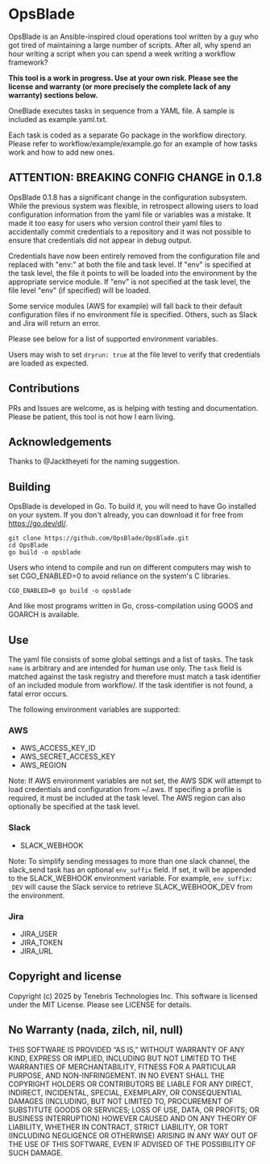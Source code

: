 # OpsBlade

OpsBlade is an Ansible-inspired cloud operations tool written by a guy who got tired of maintaining a large number of scripts. After all, why spend an hour writing a script when you can spend a week writing a workflow framework?

**This tool is a work in progress. Use at your own risk. Please see the license and warranty (or more precisely the complete lack of any warranty) sections below.**

OneBlade executes tasks in sequence from a YAML file. A sample is included as example.yaml.txt. 

Each task is coded as a separate Go package in the workflow directory. Please refer to workflow/example/example.go for an example of how tasks work and how to add new ones.

## **ATTENTION: BREAKING CONFIG CHANGE in 0.1.8**

OpsBlade 0.1.8 has a significant change in the configuration subsystem. While the previous system was flexible, in retrospect allowing users to load configuration information from the yaml file or variables was a mistake. It made it too easy for users who version control their yaml files to accidentally commit credentials to a repository and it was not possible to ensure that credentials did not appear in debug output.

Credentials have now been entirely removed from the configuration file and replaced with "env:" at both the file and task level. If "env" is specified at the task level, the file it points to will be loaded into the environment by the appropriate service module. If "env" is not specified at the task level, the file level "env" (if specified) will be loaded.

Some service modules (AWS for example) will fall back to their default configuration files if no environment file is specified. Others, such as Slack and Jira will return an error.

Please see below for a list of supported environment variables.

Users may wish to set `dryrun: true` at the file level to verify that credentials are loaded as expected.

## Contributions

PRs and Issues are welcome, as is helping with testing and documentation. Please be patient, this tool is not how I earn living.

## Acknowledgements

Thanks to @Jacktheyeti for the naming suggestion.

## Building

OpsBlade is developed in Go. To build it, you will need to have Go installed on your system. If you don't already, you can download it for free from https://go.dev/dl/.

```
git clone https://github.com/OpsBlade/OpsBlade.git
cd OpsBlade
go build -o opsblade
```

Users who intend to compile and run on different computers may wish to set CGO_ENABLED=0 to avoid reliance on the system's C libraries.

```
CGO_ENABLED=0 go build -o opsblade
```
And like most programs written in Go, cross-compilation using GOOS and GOARCH is available.

## Use

The yaml file consists of some global settings and a list of tasks. The task `name` is arbitrary and are intended for human use only. The `task` field is matched against the task registry and therefore must match a task identifier of an included module from workflow/. If the task identifier is not found, a fatal error occurs.

The following environment variables are supported:

### AWS

* AWS_ACCESS_KEY_ID
* AWS_SECRET_ACCESS_KEY
* AWS_REGION

Note: If AWS environment variables are not set, the AWS SDK will attempt to load credentials and configuration from ~/.aws. If specifing a profile is required, it must be included at the task level. The AWS region can also optionally be specified at the task level.

### Slack

* SLACK_WEBHOOK

Note: To simplify sending messages to more than one slack channel, the slack_send task has an optional `env_suffix` field. If set, it will be appended to the SLACK_WEBHOOK environment variable. For example, `env_suffix: _DEV` will cause the Slack service to retrieve SLACK_WEBHOOK_DEV from the environment.

### Jira

* JIRA_USER
* JIRA_TOKEN
* JIRA_URL

## Copyright and license

Copyright (c) 2025 by Tenebris Technologies Inc. This software is licensed under the MIT License. Please see LICENSE for details.

## No Warranty (nada, zilch, nil, null)

THIS SOFTWARE IS PROVIDED “AS IS,” WITHOUT WARRANTY OF ANY KIND, EXPRESS OR IMPLIED, INCLUDING BUT NOT LIMITED TO THE WARRANTIES OF MERCHANTABILITY, FITNESS FOR A PARTICULAR PURPOSE, AND NON-INFRINGEMENT. IN NO EVENT SHALL THE COPYRIGHT HOLDERS OR CONTRIBUTORS BE LIABLE FOR ANY DIRECT, INDIRECT, INCIDENTAL, SPECIAL, EXEMPLARY, OR CONSEQUENTIAL DAMAGES (INCLUDING, BUT NOT LIMITED TO, PROCUREMENT OF SUBSTITUTE GOODS OR SERVICES; LOSS OF USE, DATA, OR PROFITS; OR BUSINESS INTERRUPTION) HOWEVER CAUSED AND ON ANY THEORY OF LIABILITY, WHETHER IN CONTRACT, STRICT LIABILITY, OR TORT (INCLUDING NEGLIGENCE OR OTHERWISE) ARISING IN ANY WAY OUT OF THE USE OF THIS SOFTWARE, EVEN IF ADVISED OF THE POSSIBILITY OF SUCH DAMAGE.

